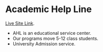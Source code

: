# Academic Help Line

[Live Site Link](https://github.com/shuvro-baset).

* AHL is an educational service center.
* Our programs move 5-12 class students.
* University Admission service.